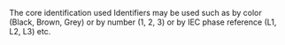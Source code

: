 The core identification used  Identifiers may be used such as by color (Black, Brown, Grey) or by number (1, 2, 3) or by IEC phase reference (L1, L2, L3) etc.
